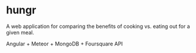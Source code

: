 # hungr
A web application for comparing the benefits of cooking vs. eating out for a given meal.  

Angular + Meteor + MongoDB + Foursquare API  
